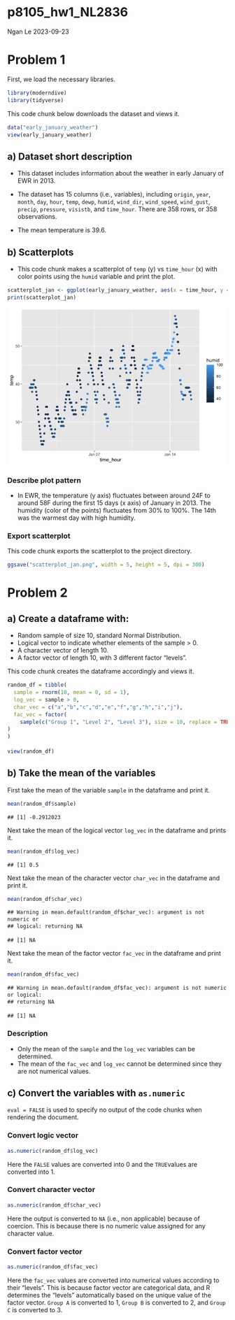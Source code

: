 p8105_hw1_NL2836
================
Ngan Le
2023-09-23

# Problem 1

First, we load the necessary libraries.

``` r
library(moderndive)
library(tidyverse)
```

This code chunk below downloads the dataset and views it.

``` r
data("early_january_weather")
view(early_january_weather)
```

## a) Dataset short description

- This dataset includes information about the weather in early January
  of EWR in 2013.

- The dataset has 15 columns (i.e., variables), including `origin`,
  `year`, `month`, `day`, `hour`, `temp`, `dewp`, `humid`, `wind_dir`,
  `wind_speed`, `wind_gust`, `precip`, `pressure`, `visistb`, and
  `time_hour`. There are 358 rows, or 358 observations.

- The mean temperature is 39.6.

## b) Scatterplots

- This code chunk makes a scatterplot of `temp` (y) vs `time_hour` (x)
  with color points using the `humid` variable and print the plot.

``` r
scatterplot_jan <- ggplot(early_january_weather, aes(x = time_hour, y = temp, color = humid)) + geom_point()
print(scatterplot_jan)
```

![](p8105_hw1_NL2836_files/figure-gfm/scatterplot%20temp/time_hour-1.png)<!-- -->

### Describe plot pattern

- In EWR, the temperature (y axis) fluctuates between around 24F to
  around 58F during the first 15 days (x axis) of January in 2013. The
  humidity (color of the points) fluctuates from 30% to 100%. The 14th
  was the warmest day with high humidity.

### Export scatterplot

This code chunk exports the scatterplot to the project directory.

``` r
ggsave("scatterplot_jan.png", width = 5, height = 5, dpi = 300)
```

# Problem 2

## a) Create a dataframe with:

- Random sample of size 10, standard Normal Distribution.
- Logical vector to indicate whether elements of the sample \> 0.
- A character vector of length 10.
- A factor vector of length 10, with 3 different factor “levels”.

This code chunk creates the dataframe accordingly and views it.

``` r
random_df = tibble(
  sample = rnorm(10, mean = 0, sd = 1),
  log_vec = sample > 0,
  char_vec = c("a","b","c","d","e","f","g","h","i","j"),
  fac_vec = factor(
    sample(c("Group 1", "Level 2", "Level 3"), size = 10, replace = TRUE),
)
)

view(random_df)
```

## b) Take the mean of the variables

First take the mean of the variable `sample` in the dataframe and print
it.

``` r
mean(random_df$sample)
```

    ## [1] -0.2912023

Next take the mean of the logical vector `log_vec` in the dataframe and
prints it.

``` r
mean(random_df$log_vec)
```

    ## [1] 0.5

Next take the mean of the character vector `char_vec` in the dataframe
and print it.

``` r
mean(random_df$char_vec)
```

    ## Warning in mean.default(random_df$char_vec): argument is not numeric or
    ## logical: returning NA

    ## [1] NA

Next take the mean of the factor vector `fac_vec` in the dataframe and
print it.

``` r
mean(random_df$fac_vec)
```

    ## Warning in mean.default(random_df$fac_vec): argument is not numeric or logical:
    ## returning NA

    ## [1] NA

### Description

- Only the mean of the `sample` and the `log_vec` variables can be
  determined.
- The mean of the `fac_vec` and `log_vec` cannot be determined since
  they are not numerical values.

## c) Convert the variables with `as.numeric`

`eval = FALSE` is used to specify no output of the code chunks when
rendering the document.

### Convert logic vector

``` r
as.numeric(random_df$log_vec)
```

Here the `FALSE` values are converted into 0 and the `TRUE`values are
converted into 1.

### Convert character vector

``` r
as.numeric(random_df$char_vec)
```

Here the output is converted to `NA` (i.e., non applicable) because of
coercion. This is because there is no numeric value assigned for any
character value.

### Convert factor vector

``` r
as.numeric(random_df$fac_vec)
```

Here the `fac_vec` values are converted into numerical values according
to their “levels”. This is because factor vector are categorical data,
and R determines the “levels” automatically based on the unique value of
the factor vector. `Group A` is converted to 1, `Group B` is converted
to 2, and `Group C` is converted to 3.
